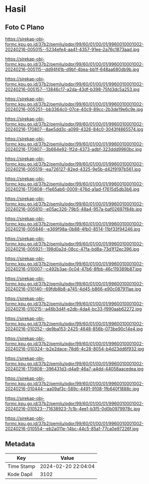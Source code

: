 # Hasil

## Foto C Plano

https://sirekap-obj-formc.kpu.go.id/37b2/pemilu/pdpr/99/60/01/00/01/9960010001002-20240216-005015--5234efe4-aa41-4357-91ee-2a76c1873aad.jpg

https://sirekap-obj-formc.kpu.go.id/37b2/pemilu/pdpr/99/60/01/00/01/9960010001002-20240216-005115--dd94f41b-d9bf-4bea-bb1f-648aa680db9b.jpg

https://sirekap-obj-formc.kpu.go.id/37b2/pemilu/pdpr/99/60/01/00/01/9960010001002-20240216-005157--13846c17-a2da-43df-b398-75fd3dc5a253.jpg

https://sirekap-obj-formc.kpu.go.id/37b2/pemilu/pdpr/99/60/01/00/01/9960010001002-20240216-005251--bb3364c0-07ce-40c9-89cc-2b3de19e6c9e.jpg

https://sirekap-obj-formc.kpu.go.id/37b2/pemilu/pdpr/99/60/01/00/01/9960010001002-20240216-170807--8ae5dd3c-a099-4326-84c0-3043f4865574.jpg

https://sirekap-obj-formc.kpu.go.id/37b2/pemilu/pdpr/99/60/01/00/01/9960010001002-20240216-170807--3b664e92-1f2d-4373-adbf-323ddd9960bc.jpg

https://sirekap-obj-formc.kpu.go.id/37b2/pemilu/pdpr/99/60/01/00/01/9960010001002-20240216-005519--ea726127-82ed-4325-9e5b-d42f9197b561.jpg

https://sirekap-obj-formc.kpu.go.id/37b2/pemilu/pdpr/99/60/01/00/01/9960010001002-20240216-170808--f1e65ab6-0009-476d-a1ad-f7615d5db3b6.jpg

https://sirekap-obj-formc.kpu.go.id/37b2/pemilu/pdpr/99/60/01/00/01/9960010001002-20240216-005810--e05ac326-79b5-48a4-957a-baf02697f84b.jpg

https://sirekap-obj-formc.kpu.go.id/37b2/pemilu/pdpr/99/60/01/00/01/9960010001002-20240216-005846--e369f98a-0b88-4fb0-8514-11bf33f94246.jpg

https://sirekap-obj-formc.kpu.go.id/37b2/pemilu/pdpr/99/60/01/00/01/9960010001002-20240216-005921--198d0a2d-08cc-47fa-bd8a-73d1f12ec396.jpg

https://sirekap-obj-formc.kpu.go.id/37b2/pemilu/pdpr/99/60/01/00/01/9960010001002-20240216-010007--c492b3ae-0c04-47b6-8fbb-46c119389b87.jpg

https://sirekap-obj-formc.kpu.go.id/37b2/pemilu/pdpr/99/60/01/00/01/9960010001002-20240216-010140--69fdb8b8-a745-4d45-b866-e90c087911ae.jpg

https://sirekap-obj-formc.kpu.go.id/37b2/pemilu/pdpr/99/60/01/00/01/9960010001002-20240216-010215--a48b3d4f-e2db-4da4-bc33-f990aab62272.jpg

https://sirekap-obj-formc.kpu.go.id/37b2/pemilu/pdpr/99/60/01/00/01/9960010001002-20240216-010252--de9ba153-2425-4648-856b-073be90c14e4.jpg

https://sirekap-obj-formc.kpu.go.id/37b2/pemilu/pdpr/99/60/01/00/01/9960010001002-20240216-010324--b2e2dace-78d6-4c28-8054-b4d23dd6f932.jpg

https://sirekap-obj-formc.kpu.go.id/37b2/pemilu/pdpr/99/60/01/00/01/9960010001002-20240216-170808--396431d3-d4a9-46a7-a4dd-44058aacedea.jpg

https://sirekap-obj-formc.kpu.go.id/37b2/pemilu/pdpr/99/60/01/00/01/9960010001002-20240216-010444--aa09af3c-589c-4491-9108-1fb640f1888c.jpg

https://sirekap-obj-formc.kpu.go.id/37b2/pemilu/pdpr/99/60/01/00/01/9960010001002-20240216-010523--71638923-7c1b-4ee1-b3f5-0d0b0979978c.jpg

https://sirekap-obj-formc.kpu.go.id/37b2/pemilu/pdpr/99/60/01/00/01/9960010001002-20240216-010554--eb2a011e-14bc-44c5-85a1-77ca0e97226f.jpg


## Metadata

| Key        | Value               |
| ---------- | ------------------- |
| Time Stamp | 2024-02-20 22:04:04 |
| Kode Dapil | 3102                |



